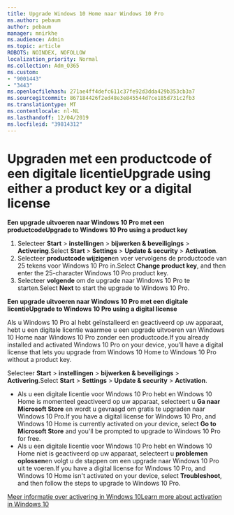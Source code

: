 ```yaml
---
title: Upgrade Windows 10 Home naar Windows 10 Pro
ms.author: pebaum
author: pebaum
manager: mnirkhe
ms.audience: Admin
ms.topic: article
ROBOTS: NOINDEX, NOFOLLOW
localization_priority: Normal
ms.collection: Adm_O365
ms.custom:
- "9001443"
- "3443"
ms.openlocfilehash: 271ae4ff4defc611c37fe92d3dda429b353cb3a7
ms.sourcegitcommit: 867184426f2ed48e3e845544d7ce185d731c2fb3
ms.translationtype: MT
ms.contentlocale: nl-NL
ms.lasthandoff: 12/04/2019
ms.locfileid: "39814312"
---
```

# <a name="upgrade-using-either-a-product-key-or-a-digital-license"></a><span data-ttu-id="19b8b-102">Upgraden met een productcode of een digitale licentie</span><span class="sxs-lookup"><span data-stu-id="19b8b-102">Upgrade using either a product key or a digital license</span></span>

<span data-ttu-id="19b8b-103">**Een upgrade uitvoeren naar Windows 10 Pro met een productcode**</span><span class="sxs-lookup"><span data-stu-id="19b8b-103">**Upgrade to Windows 10 Pro using a product key**</span></span>

1. <span data-ttu-id="19b8b-104">Selecteer **Start** > **instellingen** > **bijwerken & beveiligings** > **Activering**.</span><span class="sxs-lookup"><span data-stu-id="19b8b-104">Select **Start** > **Settings** > **Update & security** > **Activation**.</span></span>
2. <span data-ttu-id="19b8b-105">Selecteer **productcode wijzigen**en voer vervolgens de productcode van 25 tekens voor Windows 10 Pro in.</span><span class="sxs-lookup"><span data-stu-id="19b8b-105">Select **Change product key**, and then enter the 25-character Windows 10 Pro product key.</span></span>
3. <span data-ttu-id="19b8b-106">Selecteer **volgende** om de upgrade naar Windows 10 Pro te starten.</span><span class="sxs-lookup"><span data-stu-id="19b8b-106">Select **Next** to start the upgrade to Windows 10 Pro.</span></span>

<span data-ttu-id="19b8b-107">**Een upgrade uitvoeren naar Windows 10 Pro met een digitale licentie**</span><span class="sxs-lookup"><span data-stu-id="19b8b-107">**Upgrade to Windows 10 Pro using a digital license**</span></span>

<span data-ttu-id="19b8b-108">Als u Windows 10 Pro al hebt geïnstalleerd en geactiveerd op uw apparaat, hebt u een digitale licentie waarmee u een upgrade uitvoeren van Windows 10 Home naar Windows 10 Pro zonder een productcode.</span><span class="sxs-lookup"><span data-stu-id="19b8b-108">If you already installed and activated Windows 10 Pro on your device, you’ll have a digital license that lets you upgrade from Windows 10 Home to Windows 10 Pro without a product key.</span></span>

<span data-ttu-id="19b8b-109">Selecteer **Start** > **instellingen** > **bijwerken & beveiligings** > **Activering**.</span><span class="sxs-lookup"><span data-stu-id="19b8b-109">Select **Start** > **Settings** > **Update & security** > **Activation**.</span></span>

- <span data-ttu-id="19b8b-110">Als u een digitale licentie voor Windows 10 Pro hebt en Windows 10 Home is momenteel geactiveerd op uw apparaat, selecteert u **Ga naar Microsoft Store** en wordt u gevraagd om gratis te upgraden naar Windows 10 Pro.</span><span class="sxs-lookup"><span data-stu-id="19b8b-110">If you have a digital license for Windows 10 Pro, and Windows 10 Home is currently activated on your device, select **Go to Microsoft Store** and you'll be prompted to upgrade to Windows 10 Pro for free.</span></span>
- <span data-ttu-id="19b8b-111">Als u een digitale licentie voor Windows 10 Pro hebt en Windows 10 Home niet is geactiveerd op uw apparaat, selecteert u **problemen oplossen**en volgt u de stappen om een upgrade naar Windows 10 Pro uit te voeren.</span><span class="sxs-lookup"><span data-stu-id="19b8b-111">If you have a digital license for Windows 10 Pro, and Windows 10 Home isn't activated on your device, select **Troubleshoot**, and then follow the steps to upgrade to Windows 10 Pro.</span></span>

[<span data-ttu-id="19b8b-112">Meer informatie over activering in Windows 10</span><span class="sxs-lookup"><span data-stu-id="19b8b-112">Learn more about activation in Windows 10</span></span>](https://support.microsoft.com/help/12440)